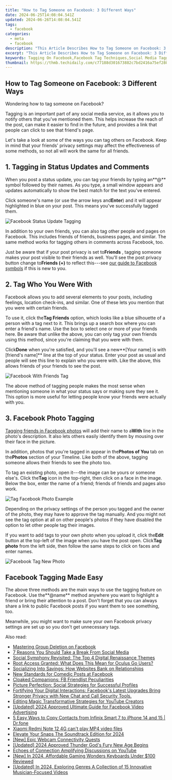 ```yaml
---
title: "How to Tag Someone on Facebook: 3 Different Ways"
date: 2024-06-25T14:08:04.541Z
updated: 2024-06-26T14:08:04.541Z
tags:
  - facebook
categories:
  - meta
  - facebook
description: "This Article Describes How to Tag Someone on Facebook: 3 Different Ways"
excerpt: "This Article Describes How to Tag Someone on Facebook: 3 Different Ways"
keywords: Tagging On Facebook,Facebook Tag Techniques,Social Media Tagging,Connect Friends via Facebook,Share Interaction on FB,Identify Contacts in FB,Enhance Friendships Online
thumbnail: https://thmb.techidaily.com/c77188d301673882c7bd2416a75ef28040661515c1abbd2e8895dbfc72318af4.jpg
---
```


## How to Tag Someone on Facebook: 3 Different Ways

Wondering how to tag someone on Facebook?

 Tagging is an important part of any social media service, as it allows you to notify others that you've mentioned them. This helps increase the reach of the post, can make it easier to find in the future, and provides a link that people can click to see that friend's page.

 Let's take a look at some of the ways you can tag others on Facebook. Keep in mind that your friends' privacy settings may affect the effectiveness of some methods, so not all will work the same for all friends.

## 1\. Tagging in Status Updates and Comments

 When you post a status update, you can tag your friends by typing an**@** symbol followed by their names. As you type, a small window appears and updates automatically to show the best match for the text you've entered.

 Click someone's name (or use the arrow keys and**Enter**) and it will appear highlighted in blue on your post. This means you've successfully tagged them.

![Facebook Status Update Tagging](https://static1.makeuseofimages.com/wordpress/wp-content/uploads/2023/01/facebook-status-update-tagging.jpg)

 In addition to your own friends, you can also tag other people and pages on Facebook. This includes friends of friends, business pages, and similar. The same method works for tagging others in comments across Facebook, too.

 Just be aware that if your post privacy is set to**Friends** , tagging someone makes your post visible to their friends as well. You'll see the post privacy button change to**Friends (+)** to reflect this---see [our guide to Facebook symbols](https://www.makeuseof.com/tag/guide-facebook-symbols/) if this is new to you.

## 2\. Tag Who You Were With

 Facebook allows you to add several elements to your posts, including feelings, location check-ins, and similar. One of these lets you mention that you were with certain friends.

 To use it, click the**Tag Friends** option, which looks like a blue silhouette of a person with a tag next to it. This brings up a search box where you can enter a friend's name. Use the box to select one or more of your friends here. Be aware that unlike the above, you can only tag your own friends using this method, since you're claiming that you were with them.

 Click**Done** when you're satisfied, and you'll see a new**\[Your name\] is with \[friend's name\]** line at the top of your status. Enter your post as usual and people will see this line to explain who you were with. Like the above, this allows friends of your friends to see the post.

![Facebook With Friends Tag](https://static1.makeuseofimages.com/wordpress/wp-content/uploads/2023/01/facebook-with-friends-tag.jpg)

 The above method of tagging people makes the most sense when mentioning someone in what your status says or making sure they see it. This option is more useful for letting people know your friends were actually with you.

## 3\. Facebook Photo Tagging

[Tagging friends in Facebook photos](https://www.makeuseof.com/tag/3-things-you-need-to-know-about-photo-tagging-in-facebook/) will add their name to a**With** line in the photo's description. It also lets others easily identify them by mousing over their face in the picture.

 In addition, photos that you're tagged in appear in the**Photos of You** tab on the**Photos** section of your Timeline. Like both of the above, tagging someone allows their friends to see the photo too.

 To tag an existing photo, open it---the image can be yours or someone else's. Click the**Tag** icon in the top-right, then click on a face in the image. Below the box, enter the name of a friend; friends of friends and pages also work.

![Tag Facebook Photo Example](https://static1.makeuseofimages.com/wordpress/wp-content/uploads/2023/01/tag-facebook-photo-example.jpg)

 Depending on the privacy settings of the person you tagged and the owner of the photo, they may have to approve the tag manually. And you might not see the tag option at all on other people's photos if they have disabled the option to let other people tag their images.

 If you want to add tags to your own photo when you upload it, click the**Edit** button at the top-left of the image when you have the post open. Click**Tag photo** from the left side, then follow the same steps to click on faces and enter names.

![Facebook Tag New Photo](https://static1.makeuseofimages.com/wordpress/wp-content/uploads/2023/01/facebook-tag-new-photo.jpg)

## Facebook Tagging Made Easy

 The above three methods are the main ways to use the tagging feature on Facebook. Use the**@name** method anywhere you want to highlight a friend or bring their attention to a post. Don't forget that you can always share a link to public Facebook posts if you want them to see something, too.

 Meanwhile, you might want to make sure your own Facebook privacy settings are set up so you don't get unnecessary tags.


<ins class="adsbygoogle"
     style="display:block"
     data-ad-format="autorelaxed"
     data-ad-client="ca-pub-7571918770474297"
     data-ad-slot="1223367746"></ins>



<ins class="adsbygoogle"
     style="display:block"
     data-ad-client="ca-pub-7571918770474297"
     data-ad-slot="8358498916"
     data-ad-format="auto"
     data-full-width-responsive="true"></ins>

<span class="atpl-alsoreadstyle">Also read:</span>
<div><ul>
<li><a href="https://facebook.techidaily.com/mastering-group-deletion-on-facebook/"><u>Mastering Group Deletion on Facebook</u></a></li>
<li><a href="https://facebook.techidaily.com/7-reasons-you-should-take-a-break-from-social-media/"><u>7 Reasons You Should Take a Break From Social Media</u></a></li>
<li><a href="https://facebook.techidaily.com/social-symphony-revisited-the-top-4-digital-renaissance-themes/"><u>Social Symphony Revisited: The Top 4 Digital Renaissance Themes</u></a></li>
<li><a href="https://facebook.techidaily.com/root-access-granted-what-does-this-mean-for-oculus-go-users/"><u>Root Access Granted: What Does This Mean for Oculus Go Users?</u></a></li>
<li><a href="https://facebook.techidaily.com/socializing-into-savings-how-websites-bank-on-relationships/"><u>Socializing Into Savings: How Websites Bank on Relationships</u></a></li>
<li><a href="https://facebook.techidaily.com/new-standards-for-comedic-posts-at-facebook/"><u>New Standards for Comedic Posts at Facebook</u></a></li>
<li><a href="https://facebook.techidaily.com/cloaked-companions-fb-friendlist-peculiarities/"><u>Cloaked Companions: FB Friendlist Peculiarities</u></a></li>
<li><a href="https://facebook.techidaily.com/picture-perfection-social-strategies-for-successful-profiles/"><u>Picture Perfection: Social Strategies for Successful Profiles</u></a></li>
<li><a href="https://facebook.techidaily.com/1719149763759-fortifying-your-digital-interactions-facebooks-latest-upgrades-bring-stronger-privacy-with-new-chat-and-call-security-tools/"><u>Fortifying Your Digital Interactions: Facebook's Latest Upgrades Bring Stronger Privacy with New Chat and Call Security Tools.</u></a></li>
<li><a href="https://youtube-clips.techidaily.com/editing-magic-transformative-strategies-for-youtube-creators/"><u>Editing Magic  Transformative Strategies for YouTube Creators</u></a></li>
<li><a href="https://facebook-video-files.techidaily.com/updated-2024-approved-ultimate-guide-for-facebook-video-advertising/"><u>[Updated] 2024 Approved  Ultimate Guide for Facebook Video Advertising</u></a></li>
<li><a href="https://blog-min.techidaily.com/5-easy-ways-to-copy-contacts-from-infinix-smart-7-to-iphone-14-and-15-drfone-by-drfone-transfer-from-android-transfer-from-android/"><u>5 Easy Ways to Copy Contacts from Infinix Smart 7 to iPhone 14 and 15 | Dr.fone</u></a></li>
<li><a href="https://techidaily.com/xiaomi-redmi-note-12-4g-can-t-play-mp4-video-files-by-aiseesoft-video-converter-play-mp4-on-android/"><u>Xiaomi Redmi Note 12 4G can't play MP4 video files</u></a></li>
<li><a href="https://snapchat-videos.techidaily.com/elevate-your-snaps-the-soundtrack-edition-for-2024/"><u>Elevate Your Snaps  The Soundtrack Edition for 2024</u></a></li>
<li><a href="https://video-capture.techidaily.com/new-epic-webcam-connectivity-quests/"><u>[New] Epic Webcam Connectivity Quests</u></a></li>
<li><a href="https://screen-video-capture.techidaily.com/updated-2024-approved-thunder-gods-fury-new-age-begins/"><u>[Updated] 2024 Approved  Thunder God's Fury  New Age Begins</u></a></li>
<li><a href="https://extra-lessons.techidaily.com/echoes-of-connection-amplifying-discussions-on-youtube/"><u>Echoes of Connection  Amplifying Discussions on YouTube</u></a></li>
<li><a href="https://desktop-recording.techidaily.com/new-in-2024-affordable-gaming-wonders-keyboards-under-100-reviewed/"><u>[New] In 2024, Affordable Gaming Wonders  Keyboards Under $100 Reviewed</u></a></li>
<li><a href="https://facebook-record-videos.techidaily.com/updated-in-2024-exploring-genres-a-collection-of-15-innovative-musician-focused-videos/"><u>[Updated] In 2024, Exploring Genres  A Collection of 15 Innovative Musician-Focused Videos</u></a></li>
</ul></div>
